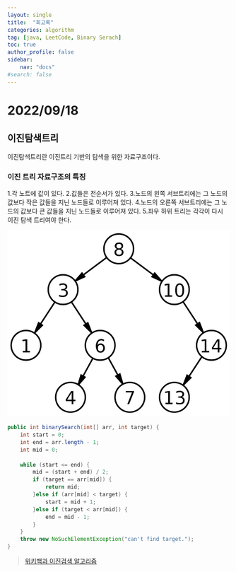 ```yaml
---
layout: single
title:  "회고록"
categories: algorithm
tag: [java, LeetCode, Binary Serach]
toc: true
author_profile: false
sidebar:
    nav: "docs"
#search: false
---
```


# 2022/09/18

## 이진탐색트리

이진탐색트리란 이진트리 기반의 탐색을 위한 자료구조이다. 

### 이진 트리 자료구조의 특징 
1.각 노트에 값이 있다.
2.값들은 전순서가 있다.
3.노드의 왼쪽 서브트리에는 그 노드의 값보다 작은 값들을 지닌 노드들로 이루어져 있다.
4.노드의 오른쪽 서브트리에는 그 노드의 값보다 큰 값들을 지닌 노드들로 이루어져 있다.
5.좌우 하위 트리는 각각이 다시 이진 탐색 트리여야 한다.

![Binary search tree.svg](https://raw.githubusercontent.com/Antidote21/save-image-repo/main/img/800px-Binary_search_tree.svg.png)

```java
public int binarySearch(int[] arr, int target) {
    int start = 0;
    int end = arr.length - 1;
    int mid = 0;

    while (start <= end) {
        mid = (start + end) / 2;
        if (target == arr[mid]) {
            return mid;
        }else if (arr[mid] < target) {
            start = mid + 1;
        }else if (target < arr[mid]) {
            end = mid - 1;
        }
    }
    throw new NoSuchElementException("can't find target.");
}
```
> [위키백과 이진검색 알고리즘](https://ko.wikipedia.org/wiki/%EC%9D%B4%EC%A7%84_%EA%B2%80%EC%83%89_%EC%95%8C%EA%B3%A0%EB%A6%AC%EC%A6%98)







